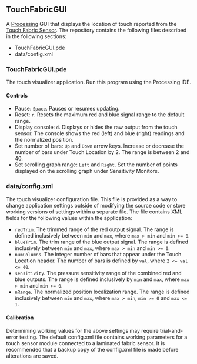 ## TouchFabricGUI
A [Processing](https://processing.org/download/) GUI that displays the location of touch reported from the [Touch Fabric Sensor](https://github.com/PaFDC/CTS-Maker-Kit). The repository contains the following files described in the following sections:

* TouchFabricGUI.pde
* data/config.xml

### TouchFabricGUI.pde
The touch visualizer application. Run this program using the Processing IDE.

#### Controls

* Pause: `Space`. Pauses or resumes updating.
* Reset: `r`. Resets the maximum red and blue signal range to the default range.
* Display console: `d`. Displays or hides the raw output from the touch sensor. The console shows the red (left) and blue (right) readings and the normalized position.
* Set number of bars: `Up` and `Down` arrow keys. Increase or decrease the number of bars under Touch Location by 2. The range is between 2 and 40.
* Set scrolling graph range: `Left` and `Right`. Set the number of points displayed on the scrolling graph under Sensitivity Monitors.

### data/config.xml
The touch visualizer configuration file. This file is provided as a way to change application settings outside of modifying the source code or store working versions of settings within a separate file. The file contains XML fields for the following values within the application:

* `redTrim`. The trimmed range of the red output signal. The range is defined inclusively between `min` and `max`, where `max > min` and `min >= 0`.
* `blueTrim`. The trim range of the blue output signal. The range is defined inclusively between `min` and `max`, where `max > min` and `min >= 0`.
* `numColumns`. The integer number of bars that appear under the Touch Location header. The number of bars is defined by `val`, where `2 <= val <= 40`.
* `sensitivity`. The pressure sensitivity range of the combined red and blue outputs. The range is defined inclusively by `min` and `max`, where `max > min` and `min >= 0`.
* `nRange`. The normalized position localization range. The range is defined inclusively between `min` and `max`, where `max > min`, `min >= 0` and `max <= 1`.

#### Calibration
Determining working values for the above settings may require trial-and-error testing. The default config.xml file contains working parameters for a touch sensor module connected to a laminated fabric sensor. It is recommended that a backup copy of the config.xml file is made before alterations are saved.

